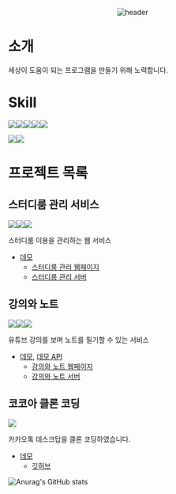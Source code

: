 <div align="center">

![header](https://capsule-render.vercel.app/api?type=wave&color=auto&height=300&section=header&text=kkyubrother&fontSize=90)
</div>

# 소개
세상이 도움이 되는 프로그램을 만들기 위해 노력합니다.

# Skill
<!-- ## Backend -->
<img src="https://img.shields.io/badge/nginx-009639?style=for-the-badge&logo=nginx&logoColor=white"><img src="https://img.shields.io/badge/amazonaws-232F3E?style=for-the-badge&logo=amazonaws&logoColor=white"><img src="https://img.shields.io/badge/git-F05032?style=for-the-badge&logo=git&logoColor=white"><img src="https://img.shields.io/badge/nestjs-E0234E?style=for-the-badge&logo=nestjs&logoColor=white"><img src="https://img.shields.io/badge/nextdotjs-000000?style=for-the-badge&logo=nextdotjs&logoColor=white">

<img src="https://img.shields.io/badge/pycharm-000000?style=for-the-badge&logo=pycharm&logoColor=white"><img src="https://img.shields.io/badge/visualstudiocode-007ACC?style=for-the-badge&logo=visualstudiocode&logoColor=white">

# 프로젝트 목록
## 스터디룸 관리 서비스
<img src="https://img.shields.io/badge/python-3776AB?style=for-the-badge&logo=Python&logoColor=white"><img src="https://img.shields.io/badge/flask-000000?style=for-the-badge&logo=flask&logoColor=white"><img src="https://img.shields.io/badge/react-61DAFB?style=for-the-badge&logo=react&logoColor=black">

스터디룸 이용을 관리하는 웹 서비스
* [데모](https://store.kesuna.com/)
    * [스터디룸 관리 웹페이지](https://github.com/kkyubrother/StudyRoomManagementWeb)
    * [스터디룸 관리 서버](https://github.com/kkyubrother/StudyRoomManagementServer)

## 강의와 노트
<img src="https://img.shields.io/badge/python-3776AB?style=for-the-badge&logo=Python&logoColor=white"><img src="https://img.shields.io/badge/fastapi-009688?style=for-the-badge&logo=fastapi&logoColor=white"><img src="https://img.shields.io/badge/react-61DAFB?style=for-the-badge&logo=react&logoColor=black">

유튜브 강의를 보며 노트를 필기할 수 있는 서비스
* [데모](https://lecture.kesuna.com), [데모 API](https://lecture.kesuna.com/api/docs)
    * [강의와 노트 웹페이지](https://github.com/kkyubrother/lecture_with_note_web)
    * [강의와 노트 서버](https://github.com/kkyubrother/lecture_with_note_server)

## 코코아 클론 코딩
<img src="https://img.shields.io/badge/nextdotjs-000000?style=for-the-badge&logo=nextdotjs&logoColor=white">

카카오톡 데스크탑을 클론 코딩하였습니다.
* [데모](https://cocoa.kesuna.com/)
    * [깃허브](https://github.com/kkyubrother/cocoa-desktop-clone)


![Anurag's GitHub stats](https://github-readme-stats.vercel.app/api?username=kkyubrother&show_icons=true&theme=radical)
